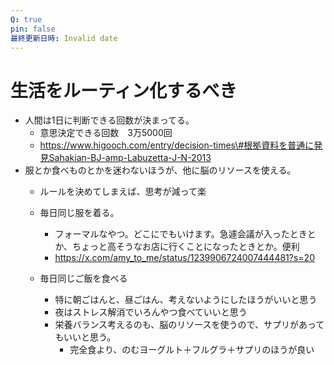 ```yaml
---
Q: true
pin: false
最終更新日時: Invalid date
---
```

# 生活をルーティン化するべき

- 人間は1日に判断できる回数が決まってる。
    - 意思決定できる回数　3万5000回
    - https://www.higooch.com/entry/decision-times\#根拠資料を普通に発見Sahakian-BJ-amp-Labuzetta-J-N-2013
- 服とか食べものとかを迷わないほうが、他に脳のリソースを使える。
    - ルールを決めてしまえば、思考が減って楽
    - 毎日同じ服を着る。
        - フォーマルなやつ。どこにでもいけます。急遽会議が入ったときとか、ちょっと高そうなお店に行くことになったときとか。便利
        - https://x.com/amy_to_me/status/1239906724007444481?s=20
        
    - 毎日同じご飯を食べる
        - 特に朝ごはんと、昼ごはん、考えないようにしたほうがいいと思う
        - 夜はストレス解消でいろんやつ食べていいと思う
        - 栄養バランス考えるのも、脳のリソースを使うので、サプリがあってもいいと思う。
            - 完全食より、のむヨーグルト＋フルグラ＋サプリのほうが良い